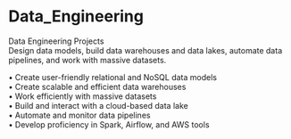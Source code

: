 # Data_Engineering
Data Engineering Projects  
Design data models, build data warehouses and data lakes, automate data pipelines, and work with massive datasets.

• Create user-friendly relational and NoSQL data models  
• Create scalable and efficient data warehouses  
• Work efficiently with massive datasets  
• Build and interact with a cloud-based data lake  
• Automate and monitor data pipelines  
• Develop proficiency in Spark, Airflow, and AWS tools  